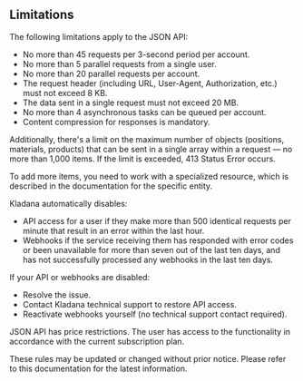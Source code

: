 ## Limitations

The following limitations apply to the JSON API:

- No more than 45 requests per 3-second period per account.
- No more than 5 parallel requests from a single user.
- No more than 20 parallel requests per account.
- The request header (including URL, User-Agent, Authorization, etc.) must not exceed 8 KB.
- The data sent in a single request must not exceed 20 MB.
- No more than 4 asynchronous tasks can be queued per account.
- Content compression for responses is mandatory.

Additionally, there's a limit on the maximum number of objects (positions, materials, products) that can be sent in a single array within a request — no more than 1,000 items. If the limit is exceeded, 413 Status Error occurs. 

To add more items, you need to work with a specialized resource, which is described in the documentation for the specific entity.

Kladana automatically disables:

- API access for a user if they make more than 500 identical requests per minute that result in an error within the last hour.
- Webhooks if the service receiving them has responded with error codes or been unavailable for more than seven out of the last ten days, and has not successfully processed any webhooks in the last ten days.

If your API or webhooks are disabled:

- Resolve the issue.
- Contact Kladana technical support to restore API access.
- Reactivate webhooks yourself (no technical support contact required).

JSON API has price restrictions. The user has access to the functionality in accordance with the current subscription plan.

These rules may be updated or changed without prior notice. Please refer to this documentation for the latest information.